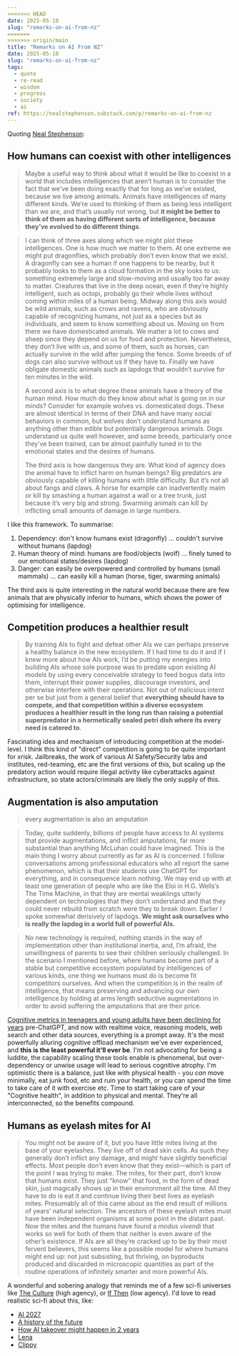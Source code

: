 ```yaml
---
<<<<<<< HEAD
date: 2025-05-18
slug: "remarks-on-ai-from-nz"
=======
>>>>>>> origin/main
title: "Remarks on AI From NZ"
date: 2025-05-18
slug: "remarks-on-ai-from-nz"
tags:
  - quote
  - re-read
  - wisdom
  - progress
  - society
  - ai
ref: https://nealstephenson.substack.com/p/remarks-on-ai-from-nz
---
```


Quoting [Neal Stephenson](https://nealstephenson.substack.com/p/remarks-on-ai-from-nz):

## How humans can coexist with other intelligences

> Maybe a useful way to think about what it would be like to coexist in a world that includes intelligences that aren’t human is to consider the fact that we’ve been doing exactly that for long as we’ve existed, because we live among animals. Animals have intelligences of many different kinds. We’re used to thinking of them as being less intelligent than we are, and that’s usually not wrong, but **it might be better to think of them as having different sorts of intelligence, because they’ve evolved to do different things**.

> I can think of three axes along which we might plot these intelligences. One is how much we matter to them. At one extreme we might put dragonflies, which probably don’t even know that we exist. A dragonfly can see a human if one happens to be nearby, but it probably looks to them as a cloud formation in the sky looks to us: something extremely large and slow-moving and usually too far away to matter. Creatures that live in the deep ocean, even if they’re highly intelligent, such as octopi, probably go their whole lives without coming within miles of a human being. Midway along this axis would be wild animals, such as crows and ravens, who are obviously capable of recognizing humans, not just as a species but as individuals, and seem to know something about us. Moving on from there we have domesticated animals. We matter a lot to cows and sheep since they depend on us for food and protection. Nevertheless, they don’t live with us, and some of them, such as horses, can actually survive in the wild after jumping the fence. Some breeds of of dogs can also survive without us if they have to. Finally we have obligate domestic animals such as lapdogs that wouldn’t survive for ten minutes in the wild.
>
> A second axis is to what degree these animals have a theory of the human mind. How much do they know about what is going on in our minds? Consider for example wolves vs. domesticated dogs. These are almost identical in terms of their DNA and have many social behaviors in common, but wolves don’t understand humans as anything other than edible but potentially dangerous animals. Dogs understand us quite well however, and some breeds, particularly once they’ve been trained, can be almost painfully tuned in to the emotional states and the desires of humans.
>
> The third axis is how dangerous they are. What kind of agency does the animal have to inflict harm on human beings? Big predators are obviously capable of killing humans with little difficulty. But it’s not all about fangs and claws. A horse for example can inadvertently maim or kill by smashing a human against a wall or a tree trunk, just because it’s very big and strong. Swarming animals can kill by inflicting small amounts of damage in large numbers.

I like this framework. To summarise:
1. Dependency: don't know humans exist (dragonfly) ... couldn't survive without humans (lapdog)
2. Human theory of mind: humans are food/objects (wolf) ... finely tuned to our emotional states/desires (lapdog)
3. Danger: can easily be overpowered and controlled by humans (small mammals) ... can easily kill a human (horse, tiger, swarming animals)

The third axis is quite interesting in the natural world because there are few animals that are physically inferior to humans, which shows the power of optimising for intelligence.

## Competition produces a healthier result

> By training AIs to fight and defeat other AIs we can perhaps preserve a healthy balance in the new ecosystem. If I had time to do it and if I knew more about how AIs work, I’d be putting my energies into building AIs whose sole purpose was to predate upon existing AI models by using every conceivable strategy to feed bogus data into them, interrupt their power supplies, discourage investors, and otherwise interfere with their operations. Not out of malicious intent per se but just from a general belief that **everything should have to compete, and that competition within a diverse ecosystem produces a healthier result in the long run than raising a potential superpredator in a hermetically sealed petri dish where its every need is catered to**.

Fascinating idea and mechanism of introducing competition at the model-level. I think this kind of "direct" competition is going to be quite important for xrisk. Jailbreaks, the work of various AI Safety/Security labs and institutes, red-teaming, etc are the first versions of this, but scaling up the predatory action would require illegal activity like cyberattacks against infrastructure, so state actors/criminals are likely the only supply of this.

## Augmentation is also amputation

> every augmentation is also an amputation

> Today, quite suddenly, billions of people have access to AI systems that provide augmentations, and inflict amputations, far more substantial than anything McLuhan could have imagined. This is the main thing I worry about currently as far as AI is concerned. I follow conversations among professional educators who all report the same phenomenon, which is that their students use ChatGPT for everything, and in consequence learn nothing. We may end up with at least one generation of people who are like the Eloi in H.G. Wells’s The Time Machine, in that they are mental weaklings utterly dependent on technologies that they don’t understand and that they could never rebuild from scratch were they to break down. Earlier I spoke somewhat derisively of lapdogs. **We might ask ourselves who is really the lapdog in a world full of powerful AIs.**

> No new technology is required, nothing stands in the way of implementation other than institutional inertia, and, I’m afraid, the unwillingness of parents to see their children seriously challenged. In the scenario I mentioned before, where humans become part of a stable but competitive ecosystem populated by intelligences of various kinds, one thing we humans must do is become fit competitors ourselves. And when the competition is in the realm of intelligence, that means preserving and advancing our own intelligence by holding at arms length seductive augmentations in order to avoid suffering the amputations that are their price.

[Cognitive metrics in teenagers and young adults have been declining for years](https://www.oecd.org/en/publications/pisa-2022-results-volume-i_53f23881-en.html) pre-ChatGPT, and now with realtime voice, reasoning models, web search and other data sources, everything is a prompt away. It's the most powerfully alluring cognitive offload mechanism we've ever experienced, and **this is the least powerful it'll ever be**. I'm not advocating for being a luddite, the capability scaling these tools enable is phenomenal, but over-dependency or unwise usage will lead to serious cognitive atrophy. I'm optimistic there is a balance, just like with physical health - you _can_ move minimally, eat junk food, etc and ruin your health, or you can spend the time to take care of it with exercise etc. Time to start taking care of your "Cognitive health", in addition to physical and mental. They're all interconnected, so the benefits compound.

## Humans as eyelash mites for AI

> You might not be aware of it, but you have little mites living at the base of your eyelashes. They live off of dead skin cells. As such they generally don’t inflict any damage, and might have slightly beneficial effects. Most people don’t even know that they exist—which is part of the point I was trying to make. The mites, for their part, don’t know that humans exist. They just “know” that food, in the form of dead skin, just magically shows up in their environment all the time. All they have to do is eat it and continue living their best lives as eyelash mites. Presumably all of this came about as the end result of millions of years’ natural selection. The ancestors of these eyelash mites must have been independent organisms at some point in the distant past. Now the mites and the humans have found a *modus vivendi* that works so well for both of them that neither is even aware of the other’s existence. If AIs are all they’re cracked up to be by their most fervent believers, this seems like a possible model for where humans might end up: not just subsisting, but thriving, on byproducts produced and discarded in microscopic quantities as part of the routine operations of infinitely smarter and more powerful AIs.

A wonderful and sobering analogy that reminds me of a few sci-fi universes like [The Culture](https://en.wikipedia.org/wiki/Culture_series) (high agency), or [If Then](https://www.goodreads.com/book/show/24043401-if-then) (low agency). I'd love to read realistic sci-fi about this, like:
- [AI 2027](https://ai-2027.com/)
- [A history of the future](https://www.lesswrong.com/posts/CCnycGceT4HyDKDzK/a-history-of-the-future-2025-2040)
- [How AI takeover might happen in 2 years](https://www.lesswrong.com/posts/KFJ2LFogYqzfGB3uX/how-ai-takeover-might-happen-in-2-years)
- [Lena](https://qntm.org/lena)
- [Clippy](https://gwern.net/fiction/clippy)